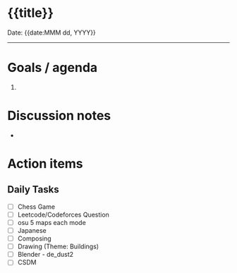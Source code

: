 
# {{title}}

Date: {{date:MMM dd, YYYY}}

---

# Goals / agenda
1. 

# Discussion notes
- 

# Action items
## Daily Tasks
- [ ] Chess Game
- [ ] Leetcode/Codeforces Question
- [ ] osu 5 maps each mode
- [ ] Japanese
- [ ] Composing
- [ ] Drawing (Theme: Buildings)
- [ ] Blender - de_dust2
- [ ] CSDM
